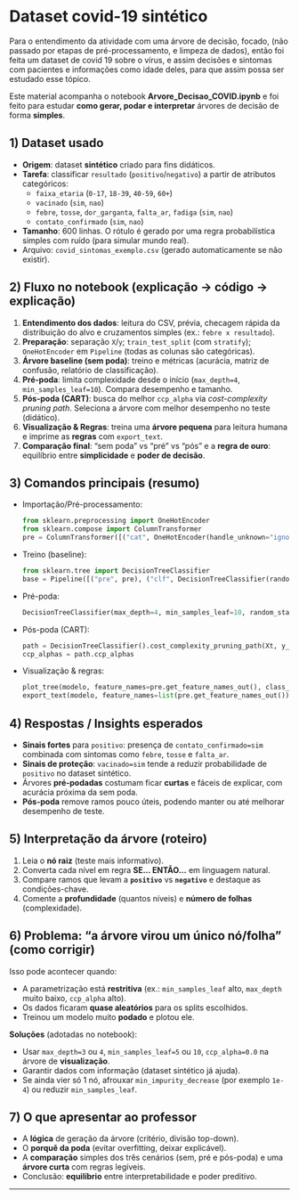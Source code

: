 # Dataset covid-19 sintético

Para o entendimento da atividade com uma árvore de decisão, focado, (não passado por etapas de pré-processamento, e limpeza de dados), então foi feita um dataset de covid 19
sobre o vírus, e assim decisões e sintomas com pacientes e informações como idade deles, para que assim possa ser estudado esse tópico.

Este material acompanha o notebook **Arvore_Decisao_COVID.ipynb** e foi feito para estudar **como gerar, podar e interpretar** árvores de decisão de forma **simples**.

## 1) Dataset usado
- **Origem**: dataset **sintético** criado para fins didáticos.
- **Tarefa**: classificar `resultado` (`positivo`/`negativo`) a partir de atributos categóricos:
  - `faixa_etaria` (`0-17`, `18-39`, `40-59`, `60+`)
  - `vacinado` (`sim`, `nao`)
  - `febre`, `tosse`, `dor_garganta`, `falta_ar`, `fadiga` (`sim`, `nao`)
  - `contato_confirmado` (`sim`, `nao`)
- **Tamanho**: 600 linhas. O rótulo é gerado por uma regra probabilística simples com ruído (para simular mundo real).
- Arquivo: `covid_sintomas_exemplo.csv` (gerado automaticamente se não existir).

## 2) Fluxo no notebook (explicação → código → explicação)
1. **Entendimento dos dados**: leitura do CSV, prévia, checagem rápida da distribuição do alvo e cruzamentos simples (ex.: `febre x resultado`).
2. **Preparação**: separação `X`/`y`; `train_test_split` (com `stratify`); `OneHotEncoder` em `Pipeline` (todas as colunas são categóricas).
3. **Árvore baseline (sem poda)**: treino e métricas (acurácia, matriz de confusão, relatório de classificação).
4. **Pré-poda**: limita complexidade desde o início (`max_depth=4`, `min_samples_leaf=10`). Compara desempenho e tamanho.
5. **Pós-poda (CART)**: busca do melhor `ccp_alpha` via *cost-complexity pruning path*. Seleciona a árvore com melhor desempenho no teste (didático).
6. **Visualização & Regras**: treina uma **árvore pequena** para leitura humana e imprime as **regras** com `export_text`.
7. **Comparação final**: “sem poda” vs “pré” vs “pós” e a **regra de ouro**: equilíbrio entre **simplicidade** e **poder de decisão**.

## 3) Comandos principais (resumo)
- Importação/Pré-processamento:
  ```python
  from sklearn.preprocessing import OneHotEncoder
  from sklearn.compose import ColumnTransformer
  pre = ColumnTransformer([("cat", OneHotEncoder(handle_unknown="ignore", sparse_output=False), cat_cols)])
  ```
- Treino (baseline):
  ```python
  from sklearn.tree import DecisionTreeClassifier
  base = Pipeline([("pre", pre), ("clf", DecisionTreeClassifier(random_state=42))]).fit(X_tr, y_tr)
  ```
- Pré-poda:
  ```python
  DecisionTreeClassifier(max_depth=4, min_samples_leaf=10, random_state=42)
  ```
- Pós-poda (CART):
  ```python
  path = DecisionTreeClassifier().cost_complexity_pruning_path(Xt, y_tr)
  ccp_alphas = path.ccp_alphas
  ```
- Visualização & regras:
  ```python
  plot_tree(modelo, feature_names=pre.get_feature_names_out(), class_names=modelo.classes_, filled=True)
  export_text(modelo, feature_names=list(pre.get_feature_names_out()))
  ```

## 4) Respostas / Insights esperados
- **Sinais fortes** para `positivo`: presença de `contato_confirmado=sim` combinada com sintomas como `febre`, `tosse` e `falta_ar`.  
- **Sinais de proteção**: `vacinado=sim` tende a reduzir probabilidade de `positivo` no dataset sintético.
- Árvores **pré-podadas** costumam ficar **curtas** e fáceis de explicar, com acurácia próxima da sem poda.
- **Pós-poda** remove ramos pouco úteis, podendo manter ou até melhorar desempenho de teste.

## 5) Interpretação da árvore (roteiro)
1. Leia o **nó raiz** (teste mais informativo).
2. Converta cada nível em regra **SE... ENTÃO...** em linguagem natural.
3. Compare ramos que levam a **`positivo`** vs **`negativo`** e destaque as condições-chave.
4. Comente a **profundidade** (quantos níveis) e **número de folhas** (complexidade).

## 6) Problema: “a árvore virou um único nó/folha” (como corrigir)
Isso pode acontecer quando:
- A parametrização está **restritiva** (ex.: `min_samples_leaf` alto, `max_depth` muito baixo, `ccp_alpha` alto).
- Os dados ficaram **quase aleatórios** para os splits escolhidos.
- Treinou um modelo muito **podado** e plotou ele.

**Soluções** (adotadas no notebook):
- Usar `max_depth=3` ou `4`, `min_samples_leaf=5` ou `10`, `ccp_alpha=0.0` na árvore de **visualização**.
- Garantir dados com informação (dataset sintético já ajuda).
- Se ainda vier só 1 nó, afrouxar `min_impurity_decrease` (por exemplo `1e-4`) ou reduzir `min_samples_leaf`.

## 7) O que apresentar ao professor
- A **lógica** de geração da árvore (critério, divisão top-down).
- O **porquê da poda** (evitar overfitting, deixar explicável).
- A **comparação** simples dos três cenários (sem, pré e pós-poda) e uma **árvore curta** com regras legíveis.
- Conclusão: **equilíbrio** entre interpretabilidade e poder preditivo.

---

